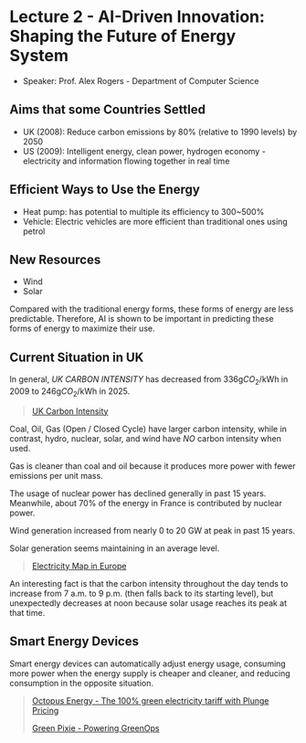# Lecture 2 - AI-Driven Innovation: Shaping the Future of Energy System

- Speaker: Prof. Alex Rogers - Department of Computer Science

## Aims that some Countries Settled

- UK (2008): Reduce carbon emissions by 80% (relative to 1990 levels) by 2050
- US (2009): Intelligent energy, clean power, hydrogen economy - electricity and information flowing together in real time

## Efficient Ways to Use the Energy

- Heat pump: has potential to multiple its efficiency to 300~500%
- Vehicle: Electric vehicles are more efficient than traditional ones using petrol

## New Resources

- Wind
- Solar

Compared with the traditional energy forms, these forms of energy are less predictable. Therefore, AI is shown to be important in predicting these forms of energy to maximize their use.

## Current Situation in UK

In general, *UK CARBON INTENSITY* has decreased from $336 \text{g} CO_{2} / \text{kWh}$ in 2009 to $246 \text{g} CO_{2} / \text{kWh}$ in 2025.

> [UK Carbon Intensity](https://carbonintensity.org.uk/)

Coal, Oil, Gas (Open / Closed Cycle) have larger carbon intensity, while in contrast, hydro, nuclear, solar, and wind have *NO* carbon intensity when used.

Gas is cleaner than coal and oil because it produces more power with fewer emissions per unit mass.

The usage of nuclear power has declined generally in past 15 years. Meanwhile, about 70% of the energy in France is contributed by nuclear power.

Wind generation increased from nearly 0 to 20 GW at peak in past 15 years.

Solar generation seems maintaining in an average level.

> [Electricity Map in Europe](https://www.electricitymaps.com/)

An interesting fact is that the carbon intensity throughout the day tends to increase from 7 a.m. to 9 p.m. (then falls back to its starting level), but unexpectedly decreases at noon because solar usage reaches its peak at that time.

## Smart Energy Devices

Smart energy devices can automatically adjust energy usage, consuming more power when the energy supply is cheaper and cleaner, and reducing consumption in the opposite situation.

> [Octopus Energy - The 100% green electricity tariff with Plunge Pricing](https://octopus.energy/)
>
> [Green Pixie - Powering GreenOps](https://greenpixie.com/)
